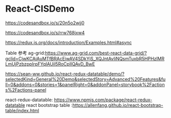 # React-CISDemo
https://codesandbox.io/s/20n5o2wjj0

https://codesandbox.io/s/rrw768jxw4

https://redux.js.org/docs/introduction/Examples.html#async

Table 参考
ag-grid:https://www.ag-grid.com/best-react-data-grid/?gclid=CjwKCAiAuMTfBRAcEiwAV4SDkYjS_XQJntAvIiNQsmTuxbR5HPHzlMRLmUjPzbzppIrpFYqIAUil5RoCpIIQAvD_BwE

https://sean-ww.github.io/react-redux-datatable/demo/?selectedKind=General%20Demo&selectedStory=Advanced%20Features&full=0&addons=0&stories=1&panelRight=0&addonPanel=storybook%2Factions%2Factions-panel


react-redux-datatable: https://www.npmjs.com/package/react-redux-datatable
react bootstrap table :https://allenfang.github.io/react-bootstrap-table/index.html

